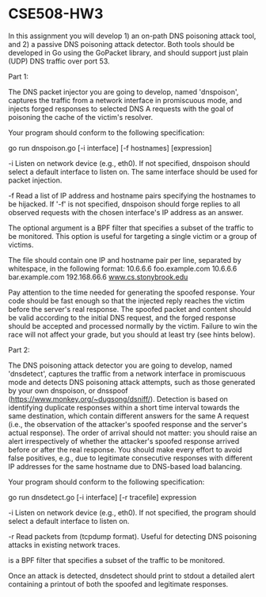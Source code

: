 # CSE508-HW3
In this assignment you will develop 1) an on-path DNS poisoning attack tool,
and 2) a passive DNS poisoning attack detector. Both tools should be developed
in Go using the GoPacket library, and should support just plain (UDP) DNS
traffic over port 53.


Part 1:

The DNS packet injector you are going to develop, named 'dnspoison', captures
the traffic from a network interface in promiscuous mode, and injects forged
responses to selected DNS A requests with the goal of poisoning the cache of
the victim's resolver.

Your program should conform to the following specification:

go run dnspoison.go [-i interface] [-f hostnames] [expression]

-i  Listen on network device <interface> (e.g., eth0). If not specified,
    dnspoison should select a default interface to listen on. The same
    interface should be used for packet injection.

-f  Read a list of IP address and hostname pairs specifying the hostnames to
    be hijacked. If '-f' is not specified, dnspoison should forge replies to
    all observed requests with the chosen interface's IP address as an answer.

The optional <expression> argument is a BPF filter that specifies a subset of
the traffic to be monitored. This option is useful for targeting a single
victim or a group of victims.

The <hostnames> file should contain one IP and hostname pair per line,
separated by whitespace, in the following format:
10.6.6.6      foo.example.com
10.6.6.6      bar.example.com
192.168.66.6  www.cs.stonybrook.edu

Pay attention to the time needed for generating the spoofed response. Your
code should be fast enough so that the injected reply reaches the victim
before the server's real response. The spoofed packet and content should be
valid according to the initial DNS request, and the forged response should be
accepted and processed normally by the victim. Failure to win the race will
not affect your grade, but you should at least try (see hints below).


Part 2:

The DNS poisoning attack detector you are going to develop, named 'dnsdetect',
captures the traffic from a network interface in promiscuous mode and detects
DNS poisoning attack attempts, such as those generated by your own dnspoison,
or dnsspoof (https://www.monkey.org/~dugsong/dsniff/). Detection is based on
identifying duplicate responses within a short time interval towards the same
destination, which contain different answers for the same A request (i.e., the
observation of the attacker's spoofed response and the server's actual
response). The order of arrival should not matter: you should raise an alert
irrespectively of whether the attacker's spoofed response arrived before or
after the real response. You should make every effort to avoid false
positives, e.g., due to legitimate consecutive responses with different IP
addresses for the same hostname due to DNS-based load balancing.

Your program should conform to the following specification:

go run dnsdetect.go [-i interface] [-r tracefile] expression

-i  Listen on network device <interface> (e.g., eth0). If not specified,
    the program should select a default interface to listen on.

-r  Read packets from <tracefile> (tcpdump format). Useful for detecting
    DNS poisoning attacks in existing network traces.

<expression> is a BPF filter that specifies a subset of the traffic to be
monitored.

Once an attack is detected, dnsdetect should print to stdout a detailed alert
containing a printout of both the spoofed and legitimate responses. 
